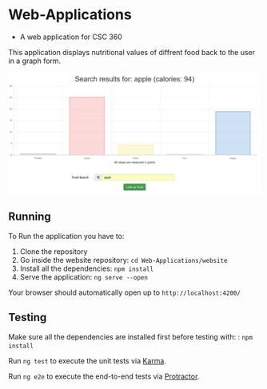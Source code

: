 # Web-Applications
* A web application for CSC 360

This application displays nutritional values of diffrent food back to the user in a graph form.

![Scheme](screenshots/graph_results_apple.png)

## Running
To Run the application you have to:
1. Clone the repository
2. Go inside the website repository: `cd Web-Applications/website`
3. Install all the dependencies: `npm install`
4. Serve the application: `ng serve --open`

Your browser should automatically open up to `http://localhost:4200/`

## Testing
Make sure all the dependencies are installed first before testing with: : `npm install`

Run `ng test` to execute the unit tests via [Karma](https://karma-runner.github.io).

Run `ng e2e` to execute the end-to-end tests via [Protractor](http://www.protractortest.org/).
